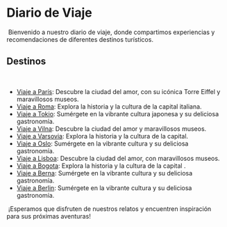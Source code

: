 # Diario de Viaje
​
Bienvenido a nuestro diario de viaje, donde compartimos experiencias y recomendaciones de diferentes destinos turísticos.
​
## Destinos
​
- [Viaje a París](entradas/paris.md): Descubre la ciudad del amor, con su icónica Torre Eiffel y maravillosos museos.
- [Viaje a Roma](entradas/roma.md): Explora la historia y la cultura de la capital italiana.
- [Viaje a Tokio](entradas/tokio.md): Sumérgete en la vibrante cultura japonesa y su deliciosa gastronomía.
- [Viaje a Vilna](entradas/vilna.md): Descubre la ciudad del amor y maravillosos museos.
- [Viaje a Varsovia](entradas/varsovia.md): Explora la historia y la cultura de la capital.
- [Viaje a Oslo](entradas/oslo.md): Sumérgete en la vibrante cultura y su deliciosa gastronomía.
- [Viaje a Lisboa](entradas/lisboa.md): Descubre la ciudad del amor, con  maravillosos museos.
- [Viaje a Bogota](entradas/bogota.md): Explora la historia y la cultura de la capital .
- [Viaje a Berna](entradas/berna.md): Sumérgete en la vibrante cultura y su deliciosa gastronomía.
- [Viaje a Berlin](entradas/berlin.md): Sumérgete en la vibrante cultura y su deliciosa gastronomía.




​
¡Esperamos que disfruten de nuestros relatos y encuentren inspiración para sus próximas aventuras!



